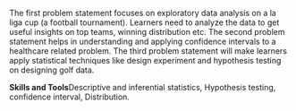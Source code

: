 The first problem statement focuses on exploratory data analysis on a la liga cup (a football tournament). Learners need to analyze the data to get useful insights on top teams, winning distribution etc. The second problem statement helps in understanding and applying confidence intervals to a healthcare related problem. The third problem statement will make learners apply statistical techniques like design experiment and hypothesis testing on designing golf data.

**Skills and Tools**Descriptive and inferential statistics, Hypothesis testing, confidence interval, Distribution.
